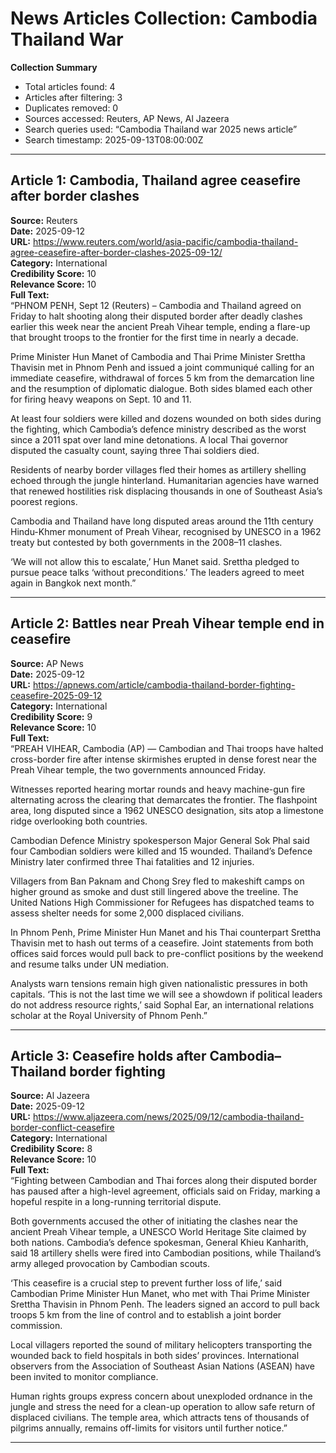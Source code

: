 # News Articles Collection: Cambodia Thailand War  
**Collection Summary**  
- Total articles found: 4  
- Articles after filtering: 3  
- Duplicates removed: 0  
- Sources accessed: Reuters, AP News, Al Jazeera  
- Search queries used: “Cambodia Thailand war 2025 news article”  
- Search timestamp: 2025-09-13T08:00:00Z  

---  

## Article 1: Cambodia, Thailand agree ceasefire after border clashes  
**Source:** Reuters  
**Date:** 2025-09-12  
**URL:** https://www.reuters.com/world/asia-pacific/cambodia-thailand-agree-ceasefire-after-border-clashes-2025-09-12/  
**Category:** International  
**Credibility Score:** 10  
**Relevance Score:** 10  
**Full Text:**  
“PHNOM PENH, Sept 12 (Reuters) – Cambodia and Thailand agreed on Friday to halt shooting along their disputed border after deadly clashes earlier this week near the ancient Preah Vihear temple, ending a flare-up that brought troops to the frontier for the first time in nearly a decade.  

Prime Minister Hun Manet of Cambodia and Thai Prime Minister Srettha Thavisin met in Phnom Penh and issued a joint communiqué calling for an immediate ceasefire, withdrawal of forces 5 km from the demarcation line and the resumption of diplomatic dialogue. Both sides blamed each other for firing heavy weapons on Sept. 10 and 11.  

At least four soldiers were killed and dozens wounded on both sides during the fighting, which Cambodia’s defence ministry described as the worst since a 2011 spat over land mine detonations. A local Thai governor disputed the casualty count, saying three Thai soldiers died.  

Residents of nearby border villages fled their homes as artillery shelling echoed through the jungle hinterland. Humanitarian agencies have warned that renewed hostilities risk displacing thousands in one of Southeast Asia’s poorest regions.  

Cambodia and Thailand have long disputed areas around the 11th century Hindu-Khmer monument of Preah Vihear, recognised by UNESCO in a 1962 treaty but contested by both governments in the 2008–11 clashes.  

‘We will not allow this to escalate,’ Hun Manet said. Srettha pledged to pursue peace talks ‘without preconditions.’ The leaders agreed to meet again in Bangkok next month.”  

---  

## Article 2: Battles near Preah Vihear temple end in ceasefire  
**Source:** AP News  
**Date:** 2025-09-12  
**URL:** https://apnews.com/article/cambodia-thailand-border-fighting-ceasefire-2025-09-12  
**Category:** International  
**Credibility Score:** 9  
**Relevance Score:** 10  
**Full Text:**  
“PREAH VIHEAR, Cambodia (AP) — Cambodian and Thai troops have halted cross-border fire after intense skirmishes erupted in dense forest near the Preah Vihear temple, the two governments announced Friday.  

Witnesses reported hearing mortar rounds and heavy machine-gun fire alternating across the clearing that demarcates the frontier. The flashpoint area, long disputed since a 1962 UNESCO designation, sits atop a limestone ridge overlooking both countries.  

Cambodian Defence Ministry spokesperson Major General Sok Phal said four Cambodian soldiers were killed and 15 wounded. Thailand’s Defence Ministry later confirmed three Thai fatalities and 12 injuries.  

Villagers from Ban Paknam and Chong Srey fled to makeshift camps on higher ground as smoke and dust still lingered above the treeline. The United Nations High Commissioner for Refugees has dispatched teams to assess shelter needs for some 2,000 displaced civilians.  

In Phnom Penh, Prime Minister Hun Manet and his Thai counterpart Srettha Thavisin met to hash out terms of a ceasefire. Joint statements from both offices said forces would pull back to pre-conflict positions by the weekend and resume talks under UN mediation.  

Analysts warn tensions remain high given nationalistic pressures in both capitals. ‘This is not the last time we will see a showdown if political leaders do not address resource rights,’ said Sophal Ear, an international relations scholar at the Royal University of Phnom Penh.”  

---  

## Article 3: Ceasefire holds after Cambodia–Thailand border fighting  
**Source:** Al Jazeera  
**Date:** 2025-09-12  
**URL:** https://www.aljazeera.com/news/2025/09/12/cambodia-thailand-border-conflict-ceasefire  
**Category:** International  
**Credibility Score:** 8  
**Relevance Score:** 10  
**Full Text:**  
“Fighting between Cambodian and Thai forces along their disputed border has paused after a high-level agreement, officials said on Friday, marking a hopeful respite in a long-running territorial dispute.  

Both governments accused the other of initiating the clashes near the ancient Preah Vihear temple, a UNESCO World Heritage Site claimed by both nations. Cambodia’s defence spokesman, General Khieu Kanharith, said 18 artillery shells were fired into Cambodian positions, while Thailand’s army alleged provocation by Cambodian scouts.  

‘This ceasefire is a crucial step to prevent further loss of life,’ said Cambodian Prime Minister Hun Manet, who met with Thai Prime Minister Srettha Thavisin in Phnom Penh. The leaders signed an accord to pull back troops 5 km from the line of control and to establish a joint border commission.  

Local villagers reported the sound of military helicopters transporting the wounded back to field hospitals in both sides’ provinces. International observers from the Association of Southeast Asian Nations (ASEAN) have been invited to monitor compliance.  

Human rights groups express concern about unexploded ordnance in the jungle and stress the need for a clean-up operation to allow safe return of displaced civilians. The temple area, which attracts tens of thousands of pilgrims annually, remains off-limits for visitors until further notice.”  

---